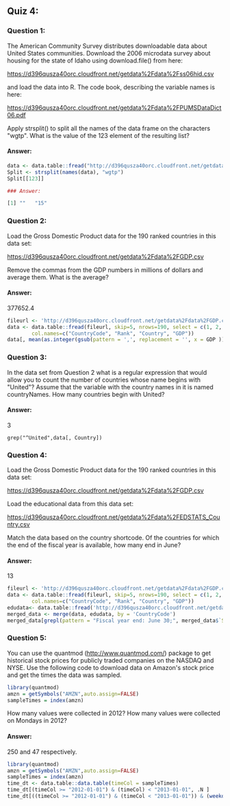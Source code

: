 ## Quiz 4:

### Question 1:

The American Community Survey distributes downloadable data about United States communities. Download the 2006 microdata survey about housing for the state of Idaho using download.file() from here:

https://d396qusza40orc.cloudfront.net/getdata%2Fdata%2Fss06hid.csv

and load the data into R. The code book, describing the variable names is here:

https://d396qusza40orc.cloudfront.net/getdata%2Fdata%2FPUMSDataDict06.pdf

Apply strsplit() to split all the names of the data frame on the characters "wgtp". What is the value of the 123 element of the resulting list?

#### Answer:

```r
data <- data.table::fread("http://d396qusza40orc.cloudfront.net/getdata%2Fdata%2Fss06hid.csv")
Split <- strsplit(names(data), "wgtp")
Split[[123]]

### Answer:

[1] ""   "15"
```

### Question 2:

Load the Gross Domestic Product data for the 190 ranked countries in this data set:

https://d396qusza40orc.cloudfront.net/getdata%2Fdata%2FGDP.csv

Remove the commas from the GDP numbers in millions of dollars and average them. What is the average?

#### Answer:

377652.4

```r
fileurl <- 'http://d396qusza40orc.cloudfront.net/getdata%2Fdata%2FGDP.csv'
data <- data.table::fread(fileurl, skip=5, nrows=190, select = c(1, 2, 4, 5), 
        col.names=c("CountryCode", "Rank", "Country", "GDP"))
data[, mean(as.integer(gsub(pattern = ',', replacement = '', x = GDP )))]
```
        
### Question 3:

In the data set from Question 2 what is a regular expression that would allow you to count the number of countries whose name begins with "United"? Assume that the variable with the country names in it is named countryNames. How many countries begin with United?

#### Answer:

3

`grep("^United",data[, Country])`

### Question 4:

Load the Gross Domestic Product data for the 190 ranked countries in this data set:

https://d396qusza40orc.cloudfront.net/getdata%2Fdata%2FGDP.csv

Load the educational data from this data set:

https://d396qusza40orc.cloudfront.net/getdata%2Fdata%2FEDSTATS_Country.csv

Match the data based on the country shortcode. Of the countries for which the end of the fiscal year is available, how many end in June?

#### Answer:

13

```r
fileurl <- 'http://d396qusza40orc.cloudfront.net/getdata%2Fdata%2FGDP.csv'
data <- data.table::fread(fileurl, skip=5, nrows=190, select = c(1, 2, 4, 5), 
        col.names=c("CountryCode", "Rank", "Country", "GDP"))
edudata<- data.table::fread('http://d396qusza40orc.cloudfront.net/getdata%2Fdata%2FEDSTATS_Country.csv')
merged_data <- merge(data, edudata, by = 'CountryCode')
merged_data[grepl(pattern = "Fiscal year end: June 30;", merged_data$`Special Notes`), .N]
```

### Question 5:

You can use the quantmod (http://www.quantmod.com/) package to get historical stock prices for publicly traded companies on the NASDAQ and NYSE. Use the following code to download data on Amazon's stock price and get the times the data was sampled.
```r
library(quantmod) 
amzn = getSymbols("AMZN",auto.assign=FALSE) 
sampleTimes = index(amzn)
```

How many values were collected in 2012? How many values were collected on Mondays in 2012?

#### Answer:

250 and 47 respectively.

```r
library(quantmod) 
amzn = getSymbols("AMZN",auto.assign=FALSE) 
sampleTimes = index(amzn)
time_dt <- data.table::data.table(timeCol = sampleTimes)
time_dt[(timeCol >= "2012-01-01") & (timeCol) < "2013-01-01", .N ]
time_dt[((timeCol >= "2012-01-01") & (timeCol < "2013-01-01")) & (weekdays(timeCol) == "Monday"), .N ]
```


